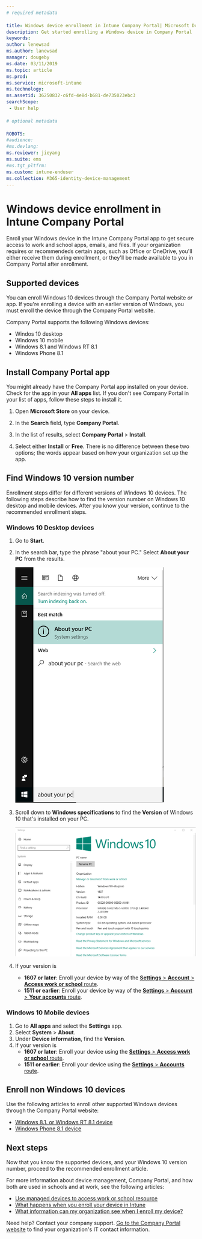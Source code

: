 ```yaml
---
# required metadata

title: Windows device enrollment in Intune Company Portal| Microsoft Docs
description: Get started enrolling a Windows device in Company Portal
keywords:
author: lenewsad
ms.author: lanewsad
manager: dougeby
ms.date: 03/11/2019
ms.topic: article
ms.prod:
ms.service: microsoft-intune
ms.technology:
ms.assetid: 36250832-c6fd-4e8d-b681-de735023ebc3
searchScope:
 - User help

# optional metadata

ROBOTS:   
#audience:
#ms.devlang:
ms.reviewer: jieyang
ms.suite: ems
#ms.tgt_pltfrm:
ms.custom: intune-enduser
ms.collection: M365-identity-device-management
---
```


# Windows device enrollment in Intune Company Portal

Enroll your Windows device in the Intune Company Portal app to get secure access to work and school apps, emails, and files. If your organization requires or recommendeds certain apps, such as Office or OneDrive, you'll either receive them during enrollment, or they'll be made available to you in Company Portal after enrollment.  

## Supported devices 
You can enroll Windows 10 devices through the Company Portal website *or* app. If you're enrolling a device with an earlier version of Windows, you must enroll the device through the Company Portal website. 

Company Portal supports the following Windows devices:  
* Windos 10 desktop
* Windows 10 mobile
* Windows 8.1 and Windows RT 8.1
* Windows Phone 8.1  

## Install Company Portal app
You might already have the Company Portal app installed on your device. Check for the app in your __All apps__ list.  If you don't see Company Portal in your list of apps, follow these steps to install it.  

1. Open **Microsoft Store** on your device.

2. In the **Search** field, type **Company Portal**.

3. In the list of results, select **Company Portal** > **Install**.

4. Select either **Install** or **Free**. There is no difference between these two options; the words appear based on how your organization set up the app.  

## Find Windows 10 version number  
Enrollment steps differ for different versions of Windows 10 devices. The following steps describe how to find the version number on Windows 10 desktop and mobile devices. After you know your version, continue to the recommended enrollment steps.  

### Windows 10 Desktop devices

1. Go to **Start**.

2. In the search bar, type the phrase "about your PC." Select __About your PC__ from the results.

   ![search settings for about your pc](media/searching_for_about_your_pc.png)

3. Scroll down to **Windows specifications** to find the **Version** of Windows 10 that's installed on your PC.  

   ![Windows 10 Desktop About Your PC](media/settings_about_pc.png)

4. If your version is
    *  __1607 or later__: Enroll your device by way of the [**Settings** > **Account** > **Access work or school** route](enroll-windows-10-device.md#enroll-windows-10-device-version-1607-and-later-device).  
    * __1511 or earlier__: Enroll your device by way of the [**Settings** > **Account** > **Your accounts** route](enroll-windows-10-device.md#enroll-windows-10-device-version-1511-and-earlier-device).  

### Windows 10 Mobile devices		

1.	Go to __All apps__ and select the __Settings__ app.	 
2.	Select __System__ > __About__.		
3.	Under __Device information__, find the __Version__.
4. If your version is
    *  __1607 or later__: Enroll your device using the [**Settings** > **Access work or school** route](enroll-windows-10-device.md#enroll-windows-10-device-version-1607-and-later-device).  
    * __1511 or earlier__: Enroll your device using the [**Settings** > **Accounts** route](enroll-windows-10-device.md#enroll-windows-10-device-version-1511-and-earlier-device).  

## Enroll non Windows 10 devices  
Use the following articles to enroll other supported Windows devices through the Company Portal website:  
* [Windows 8.1. or Windows RT 8.1 device](enroll-your-W81-orre81-windows.md)
* [Windows Phone 8.1 device](enroll-your-wp81-windows.md)  

## Next steps 
Now that you know the supported devices, and your Windows 10 version number, proceed to the recommended enrollment article.  
 
For more information about device management, Company Portal, and how both are used in schools and at work, see the following articles:  
* [Use managed devices to access work or school resource](use-managed-devices-to-get-work-done.md)  
* [What happens when you enroll your device in Intune](what-happens-if-you-install-the-company-portal-app-and-enroll-your-device-in-intune-windows.md)  
* [What information can my organization see when I enroll my device?](what-info-can-your-company-see-when-you-enroll-your-device-in-intune.md)  

Need help? Contact your company support. [Go to the Company Portal website](https://go.microsoft.com/fwlink/?linkid=2010980) to find your organization's IT contact information.  